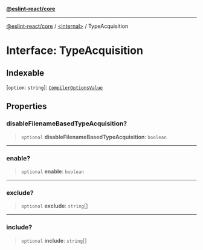 [**@eslint-react/core**](../../README.md)

***

[@eslint-react/core](../../README.md) / [\<internal\>](../README.md) / TypeAcquisition

# Interface: TypeAcquisition

## Indexable

\[`option`: `string`\]: [`CompilerOptionsValue`](../type-aliases/CompilerOptionsValue.md)

## Properties

### disableFilenameBasedTypeAcquisition?

> `optional` **disableFilenameBasedTypeAcquisition**: `boolean`

***

### enable?

> `optional` **enable**: `boolean`

***

### exclude?

> `optional` **exclude**: `string`[]

***

### include?

> `optional` **include**: `string`[]
